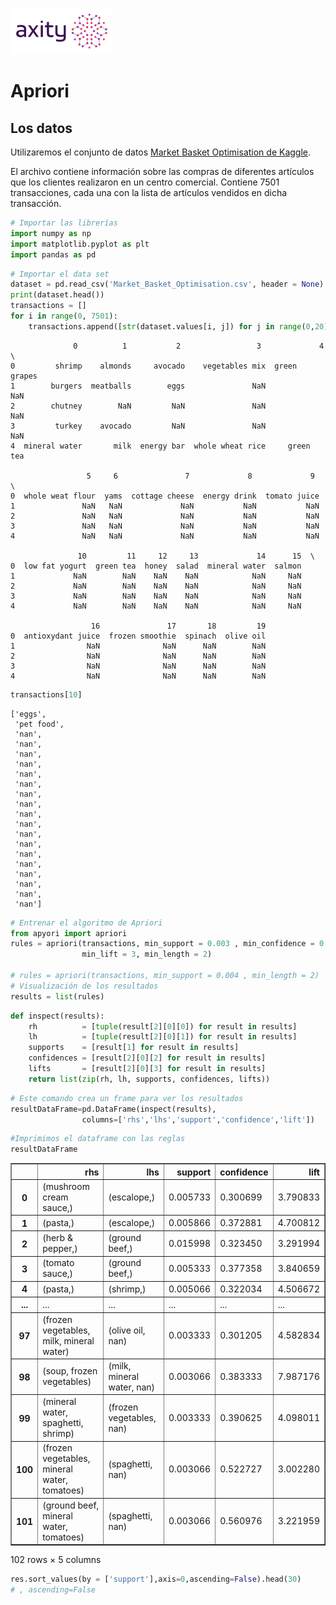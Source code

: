 ![png](../../../imagenes/logotipo-axity-ppt.png)

# Apriori

## Los datos

Utilizaremos el conjunto de datos [Market Basket Optimisation de Kaggle](https://www.kaggle.com/roshansharma/market-basket-optimization).

El archivo contiene información sobre las compras de diferentes artículos que los clientes realizaron en un centro comercial. Contiene 7501 transacciones, cada una con la lista de artículos vendidos en dicha transacción.


```python
# Importar las librerías
import numpy as np
import matplotlib.pyplot as plt
import pandas as pd
```


```python
# Importar el data set
dataset = pd.read_csv('Market_Basket_Optimisation.csv', header = None)
print(dataset.head())
transactions = []
for i in range(0, 7501):
    transactions.append([str(dataset.values[i, j]) for j in range(0,20)])
```

                  0          1           2                 3             4   \
    0         shrimp    almonds     avocado    vegetables mix  green grapes   
    1        burgers  meatballs        eggs               NaN           NaN   
    2        chutney        NaN         NaN               NaN           NaN   
    3         turkey    avocado         NaN               NaN           NaN   
    4  mineral water       milk  energy bar  whole wheat rice     green tea   
    
                     5     6               7             8             9   \
    0  whole weat flour  yams  cottage cheese  energy drink  tomato juice   
    1               NaN   NaN             NaN           NaN           NaN   
    2               NaN   NaN             NaN           NaN           NaN   
    3               NaN   NaN             NaN           NaN           NaN   
    4               NaN   NaN             NaN           NaN           NaN   
    
                   10         11     12     13             14      15  \
    0  low fat yogurt  green tea  honey  salad  mineral water  salmon   
    1             NaN        NaN    NaN    NaN            NaN     NaN   
    2             NaN        NaN    NaN    NaN            NaN     NaN   
    3             NaN        NaN    NaN    NaN            NaN     NaN   
    4             NaN        NaN    NaN    NaN            NaN     NaN   
    
                      16               17       18         19  
    0  antioxydant juice  frozen smoothie  spinach  olive oil  
    1                NaN              NaN      NaN        NaN  
    2                NaN              NaN      NaN        NaN  
    3                NaN              NaN      NaN        NaN  
    4                NaN              NaN      NaN        NaN  
    


```python
transactions[10]
```




    ['eggs',
     'pet food',
     'nan',
     'nan',
     'nan',
     'nan',
     'nan',
     'nan',
     'nan',
     'nan',
     'nan',
     'nan',
     'nan',
     'nan',
     'nan',
     'nan',
     'nan',
     'nan',
     'nan',
     'nan']




```python
# Entrenar el algoritmo de Apriori
from apyori import apriori
rules = apriori(transactions, min_support = 0.003 , min_confidence = 0.3,
                min_lift = 3, min_length = 2)

# rules = apriori(transactions, min_support = 0.004 , min_length = 2)
# Visualización de los resultados
results = list(rules)
```


```python
def inspect(results):
    rh          = [tuple(result[2][0][0]) for result in results]
    lh          = [tuple(result[2][0][1]) for result in results]
    supports    = [result[1] for result in results]
    confidences = [result[2][0][2] for result in results]
    lifts       = [result[2][0][3] for result in results]
    return list(zip(rh, lh, supports, confidences, lifts))
```


```python
# Este comando crea un frame para ver los resultados
resultDataFrame=pd.DataFrame(inspect(results),
                columns=['rhs','lhs','support','confidence','lift'])
```


```python
#Imprimimos el dataframe con las reglas
resultDataFrame
```




<div>
<table border="1" class="dataframe">
  <thead>
    <tr style="text-align: right;">
      <th></th>
      <th>rhs</th>
      <th>lhs</th>
      <th>support</th>
      <th>confidence</th>
      <th>lift</th>
    </tr>
  </thead>
  <tbody>
    <tr>
      <th>0</th>
      <td>(mushroom cream sauce,)</td>
      <td>(escalope,)</td>
      <td>0.005733</td>
      <td>0.300699</td>
      <td>3.790833</td>
    </tr>
    <tr>
      <th>1</th>
      <td>(pasta,)</td>
      <td>(escalope,)</td>
      <td>0.005866</td>
      <td>0.372881</td>
      <td>4.700812</td>
    </tr>
    <tr>
      <th>2</th>
      <td>(herb &amp; pepper,)</td>
      <td>(ground beef,)</td>
      <td>0.015998</td>
      <td>0.323450</td>
      <td>3.291994</td>
    </tr>
    <tr>
      <th>3</th>
      <td>(tomato sauce,)</td>
      <td>(ground beef,)</td>
      <td>0.005333</td>
      <td>0.377358</td>
      <td>3.840659</td>
    </tr>
    <tr>
      <th>4</th>
      <td>(pasta,)</td>
      <td>(shrimp,)</td>
      <td>0.005066</td>
      <td>0.322034</td>
      <td>4.506672</td>
    </tr>
    <tr>
      <th>...</th>
      <td>...</td>
      <td>...</td>
      <td>...</td>
      <td>...</td>
      <td>...</td>
    </tr>
    <tr>
      <th>97</th>
      <td>(frozen vegetables, milk, mineral water)</td>
      <td>(olive oil, nan)</td>
      <td>0.003333</td>
      <td>0.301205</td>
      <td>4.582834</td>
    </tr>
    <tr>
      <th>98</th>
      <td>(soup, frozen vegetables)</td>
      <td>(milk, mineral water, nan)</td>
      <td>0.003066</td>
      <td>0.383333</td>
      <td>7.987176</td>
    </tr>
    <tr>
      <th>99</th>
      <td>(mineral water, spaghetti, shrimp)</td>
      <td>(frozen vegetables, nan)</td>
      <td>0.003333</td>
      <td>0.390625</td>
      <td>4.098011</td>
    </tr>
    <tr>
      <th>100</th>
      <td>(frozen vegetables, mineral water, tomatoes)</td>
      <td>(spaghetti, nan)</td>
      <td>0.003066</td>
      <td>0.522727</td>
      <td>3.002280</td>
    </tr>
    <tr>
      <th>101</th>
      <td>(ground beef, mineral water, tomatoes)</td>
      <td>(spaghetti, nan)</td>
      <td>0.003066</td>
      <td>0.560976</td>
      <td>3.221959</td>
    </tr>
  </tbody>
</table>
<p>102 rows × 5 columns</p>
</div>




```python
res.sort_values(by = ['support'],axis=0,ascending=False).head(30)
# , ascending=False
```
